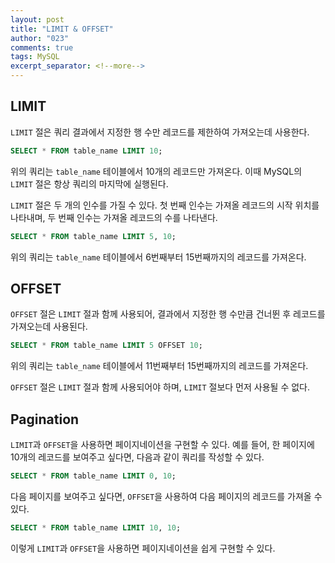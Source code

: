 ```yaml
---
layout: post
title: "LIMIT & OFFSET"
author: "023"
comments: true
tags: MySQL
excerpt_separator: <!--more-->
---
```


## LIMIT
`LIMIT` 절은 쿼리 결과에서 지정한 행 수만 레코드를 제한하여 가져오는데 사용한다.

```sql
SELECT * FROM table_name LIMIT 10;
```

위의 쿼리는 `table_name` 테이블에서 10개의 레코드만 가져온다.
이때 MySQL의 `LIMIT` 절은 항상 쿼리의 마지막에 실행된다.

`LIMIT` 절은 두 개의 인수를 가질 수 있다.
첫 번째 인수는 가져올 레코드의 시작 위치를 나타내며, 두 번째 인수는 가져올 레코드의 수를 나타낸다.

```sql
SELECT * FROM table_name LIMIT 5, 10;
```

위의 쿼리는 `table_name` 테이블에서 6번째부터 15번째까지의 레코드를 가져온다.

## OFFSET

`OFFSET` 절은 `LIMIT` 절과 함께 사용되어, 결과에서 지정한 행 수만큼 건너뛴 후 레코드를 가져오는데 사용된다.

```sql
SELECT * FROM table_name LIMIT 5 OFFSET 10;
```

위의 쿼리는 `table_name` 테이블에서 11번째부터 15번째까지의 레코드를 가져온다.

`OFFSET` 절은 `LIMIT` 절과 함께 사용되어야 하며, `LIMIT` 절보다 먼저 사용될 수 없다.

## Pagination

`LIMIT`과 `OFFSET`을 사용하면 페이지네이션을 구현할 수 있다.
예를 들어, 한 페이지에 10개의 레코드를 보여주고 싶다면, 다음과 같이 쿼리를 작성할 수 있다.

```sql
SELECT * FROM table_name LIMIT 0, 10;
```

다음 페이지를 보여주고 싶다면, `OFFSET`을 사용하여 다음 페이지의 레코드를 가져올 수 있다.

```sql
SELECT * FROM table_name LIMIT 10, 10;
```

이렇게 `LIMIT`과 `OFFSET`을 사용하면 페이지네이션을 쉽게 구현할 수 있다.